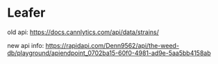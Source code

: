 # Leafer

old api: https://docs.cannlytics.com/api/data/strains/

new api info: https://rapidapi.com/Denn9562/api/the-weed-db/playground/apiendpoint_0702ba15-60f0-4981-ad9e-5aa5bb4158ab